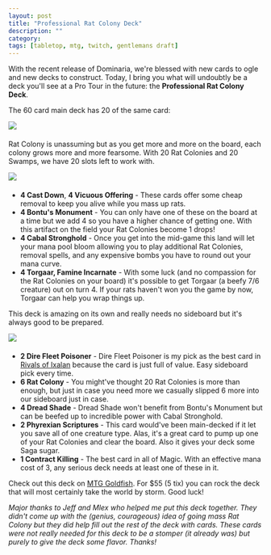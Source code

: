 ```yaml
---
layout: post
title: "Professional Rat Colony Deck"
description: ""
category: 
tags: [tabletop, mtg, twitch, gentlemans draft]
---
```


With the recent release of Dominaria, we're blessed with new cards to ogle and new decks to construct. Today, I bring you what will undoubtly be a deck you'll see at a Pro Tour in the future: the **Professional Rat Colony Deck**.

The 60 card main deck has 20 of the same card:

<div>
	<img class="rounded-corners" style="border: 1px;" src="{{ site.images2018 }}/05-04/rat-colony.png"/>
	<p class="caption-text" style="line-height: 1.5em; margin-bottom: 20px;"><strong></strong></p>
</div>

Rat Colony is unassuming but as you get more and more on the board, each colony grows more and more fearsome. With 20 Rat Colonies and 20 Swamps, we have 20 slots left to work with.

<div>
	<img class="rounded-corners" style="border: 1px;" src="{{ site.images2018 }}/05-04/non-rats.png"/>
	<p class="caption-text" style="line-height: 1.5em; margin-bottom: 20px;"><strong></strong></p>
</div>

* **4 Cast Down**, **4 Vicuous Offering** - These cards offer some cheap removal to keep you alive while you mass up rats.
* **4 Bontu's Monument** - You can only have one of these on the board at a time but we add 4 so you have a higher chance of getting one. With this artifact on the field your Rat Colonies become 1 drops!
* **4 Cabal Stronghold** - Once you get into the mid-game this land will let your mana pool bloom allowing you to play additional Rat Colonies, removal spells, and any expensive bombs you have to round out your mana curve.
* **4 Torgaar, Famine Incarnate** - With some luck (and no compassion for the Rat Colonies on your board) it's possible to get Torgaar (a beefy 7/6 creature) out on turn 4. If your rats haven't won you the game by now, Torgaar can help you wrap things up.

This deck is amazing on its own and really needs no sideboard but it's always good to be prepared.

<div>
	<img class="rounded-corners" style="border: 1px;" src="{{ site.images2018 }}/05-04/sideboard.png"/>
	<p class="caption-text" style="line-height: 1.5em; margin-bottom: 20px;"><strong></strong></p>
</div>

* **2 Dire Fleet Poisoner** - Dire Fleet Poisoner is my pick as the best card in [Rivals of Ixalan][1] because the card is just full of value. Easy sideboard pick every time.
* **6 Rat Colony** - You might've thought 20 Rat Colonies is more than enough, but just in case you need more we casually slipped 6 more into our sideboard just in case.
* **4 Dread Shade** - Dread Shade won't benefit from Bontu's Monument but can be beefed up to incredible power with Cabal Stronghold. 
* **2 Phyrexian Scriptures** - This card would've been main-decked if it let you save all of one creature type. Alas, it's a great card to pump up one of your Rat Colonies and clear the board. Also it gives your deck some Saga sugar. 
* **1 Contract Killing** - The best card in all of Magic. With an effective mana cost of 3, any serious deck needs at least one of these in it.

Check out this deck on [MTG Goldfish][2]. For $55 (5 tix) you can rock the deck that will most certainly take the world by storm. Good luck!

<i>Major thanks to Jeff and Mlex who helped me put this deck together. They didn't come up with the (genius, courageous) idea of going mass Rat Colony but they did help fill out the rest of the deck with cards. These cards were not really needed for this deck to be a stomper (it already was) but purely to give the deck some flavor. Thanks!</i>

[1]: {{site.base_url}}/2018/01/26/rivals-of-ixalan-top-pick/
[2]: https://www.mtggoldfish.com/deck/1074201#paper
